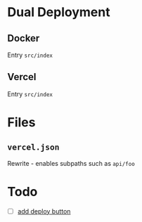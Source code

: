 # Dual Deployment

## Docker

Entry `src/index`

## Vercel

Entry `src/index`

# Files

## `vercel.json`

Rewrite - enables subpaths such as `api/foo`

# Todo

- [ ] [add deploy button](https://vercel.com/docs/deployments/deploy-button)
